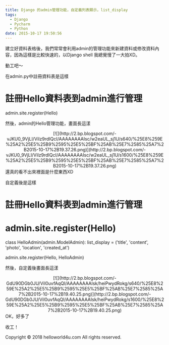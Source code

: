 ```yaml
---
title: Django 的admin管理功能，自定義列表顯示，list_display
tags:
  - Django
  - Pycharm
  - Python
date: 2015-10-17 19:50:56
---
```


建立好資料表格後，我們常常會利用admin的管理功能來新建資料或修改資料內容，因為這樣是比較快速的，以Django shell 我總覺慢了一大拍XD。

動工吧～

在admin.py中註冊資料表是這樣

# 註冊Hello資料表到admin進行管理
admin.site.register(Hello) 

然後，admin的Hello管理功能，畫面長這漾
<div class="separator" style="clear: both; text-align: center;">[![](http://2.bp.blogspot.com/-vJKU0_9VjLI/ViIz9rdIQcI/AAAAAAAAIsc/w2eaUL_sj1U/s640/%25E8%259E%25A2%25E5%25B9%2595%25E5%25BF%25AB%25E7%2585%25A7%2B2015-10-17%2B19.37.26.png)](http://2.bp.blogspot.com/-vJKU0_9VjLI/ViIz9rdIQcI/AAAAAAAAIsc/w2eaUL_sj1U/s1600/%25E8%259E%25A2%25E5%25B9%2595%25E5%25BF%25AB%25E7%2585%25A7%2B2015-10-17%2B19.37.26.png)</div>
還真的看不出來裡面是什麼東西XD

自定義後是這樣

# 註冊Hello資料表到admin進行管理
# admin.site.register(Hello)

class HelloAdmin(admin.ModelAdmin):     list_display = ('title', 'content', 'photo', 'location', 'created_at')

admin.site.register(Hello, HelloAdmin)  

然後，自定義後畫面長這漾
<div class="separator" style="clear: both; text-align: center;">[![](http://2.bp.blogspot.com/-GdU90DGb0JU/ViI0uvfAqQI/AAAAAAAAIsk/heiPwydRokg/s640/%25E8%259E%25A2%25E5%25B9%2595%25E5%25BF%25AB%25E7%2585%25A7%2B2015-10-17%2B19.40.25.png)](http://2.bp.blogspot.com/-GdU90DGb0JU/ViI0uvfAqQI/AAAAAAAAIsk/heiPwydRokg/s1600/%25E8%259E%25A2%25E5%25B9%2595%25E5%25BF%25AB%25E7%2585%25A7%2B2015-10-17%2B19.40.25.png)</div>
OK，好多了

收工！

<div class="blogger-post-footer">Copyright © 2018 helloworld4u.com All rights reserved.</div>
